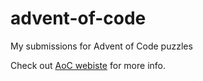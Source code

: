 # advent-of-code
My submissions for Advent of Code puzzles

Check out [AoC webiste](https://adventofcode.com) for more info.
